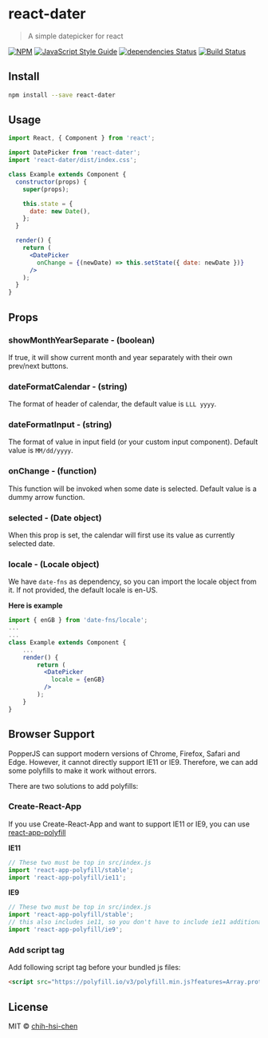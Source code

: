 # react-dater

> A simple datepicker for react

[![NPM](https://img.shields.io/npm/v/react-dater.svg)](https://www.npmjs.com/package/react-dater) [![JavaScript Style Guide](https://img.shields.io/badge/code_style-standard-brightgreen.svg)](https://standardjs.com) [![dependencies Status](https://david-dm.org/chih-hsi-chen/react-dater/status.svg)](https://david-dm.org/chih-hsi-chen/react-dater) [![Build Status](https://travis-ci.org/chih-hsi-chen/react-dater.svg?branch=master)](https://travis-ci.org/chih-hsi-chen/react-dater)

## Install

```bash
npm install --save react-dater
```

## Usage

```jsx
import React, { Component } from 'react';

import DatePicker from 'react-dater';
import 'react-dater/dist/index.css';

class Example extends Component {
  constructor(props) {
    super(props);

    this.state = {
      date: new Date(),
    };
  }

  render() {
    return (
      <DatePicker
        onChange = {(newDate) => this.setState({ date: newDate })}
      />
    );
  }
}
```

## Props

### showMonthYearSeparate - (boolean)

If true, it will show current month and year separately with their own prev/next buttons.

### dateFormatCalendar - (string)
The format of header of calendar, the default value is `LLL yyyy`.

### dateFormatInput - (string)
The format of value in input field (or your custom input component).
Default value is `MM/dd/yyyy`.

### onChange - (function)
This function will be invoked when some date is selected.
Default value is a dummy arrow function.

### selected - (Date object)
When this prop is set, the calendar will first use its value as currently selected date.

### locale - (Locale object)
We have `date-fns` as dependency, so you can import the locale object from it.
If not provided, the default locale is en-US.

**Here is example**

```jsx
import { enGB } from 'date-fns/locale';
...
...
class Example extends Component {
    ...
    render() {
        return (
          <DatePicker
            locale = {enGB}
          />
        );
    }
}
```

## Browser Support

PopperJS can support modern versions of Chrome, Firefox, Safari and Edge. However, it cannot directly support IE11 or IE9. Therefore, we can add some polyfills to make it work without errors.

There are two solutions to add polyfills:

### Create-React-App

If you use Create-React-App and want to support IE11 or IE9, you can use [react-app-polyfill](https://github.com/facebook/create-react-app/tree/master/packages/react-app-polyfill)

**IE11**

```jsx
// These two must be top in src/index.js
import 'react-app-polyfill/stable';
import 'react-app-polyfill/ie11';
```

**IE9**

```jsx
// These two must be top in src/index.js
import 'react-app-polyfill/stable';
// this also includes ie11, so you don't have to include ie11 additionally.
import 'react-app-polyfill/ie9';
```

### Add script tag

Add following script tag before your bundled js files:

```html
<script src="https://polyfill.io/v3/polyfill.min.js?features=Array.prototype.find,Promise,Object.assign"></script>
```

## License

MIT © [chih-hsi-chen](https://github.com/chih-hsi-chen)